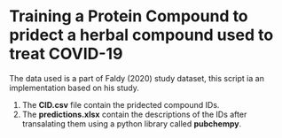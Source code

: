 # Training a Protein Compound to pridect a herbal compound used to treat COVID-19
The data used is a part of Faldy (2020) study dataset, this script ia an implementation based on his study.
1. The **CID.csv** file contain the pridected compound IDs.
2. The **predictions.xlsx** contain the descriptions of the IDs after transalating them using a python library called **pubchempy**.
